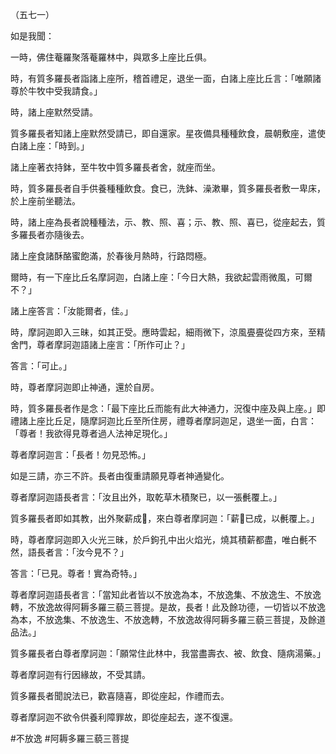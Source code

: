 （五七一）

如是我聞：

一時，佛住菴羅聚落菴羅林中，與眾多上座比丘俱。

時，有質多羅長者詣諸上座所，稽首禮足，退坐一面，白諸上座比丘言：「唯願諸尊於牛牧中受我請食。」

時，諸上座默然受請。

質多羅長者知諸上座默然受請已，即自還家。星夜備具種種飲食，晨朝敷座，遣使白諸上座：「時到。」

諸上座著衣持鉢，至牛牧中質多羅長者舍，就座而坐。

時，質多羅長者自手供養種種飲食。食已，洗鉢、澡漱畢，質多羅長者敷一卑床，於上座前坐聽法。

時，諸上座為長者說種種法，示、教、照、喜；示、教、照、喜已，從座起去，質多羅長者亦隨後去。

諸上座食諸酥酪蜜飽滿，於春後月熱時，行路悶極。

爾時，有一下座比丘名摩訶迦，白諸上座：「今日大熱，我欲起雲雨微風，可爾不？」

諸上座答言：「汝能爾者，佳。」

時，摩訶迦即入三昧，如其正受。應時雲起，細雨微下，涼風亹亹從四方來，至精舍門，尊者摩訶迦語諸上座言：「所作可止？」

答言：「可止。」

時，尊者摩訶迦即止神通，還於自房。

時，質多羅長者作是念：「最下座比丘而能有此大神通力，況復中座及與上座。」即禮諸上座比丘足，隨摩訶迦比丘至所住房，禮尊者摩訶迦足，退坐一面，白言：「尊者！我欲得見尊者過人法神足現化。」

尊者摩訶迦言：「長者！勿見恐怖。」

如是三請，亦三不許。長者由復重請願見尊者神通變化。

尊者摩訶迦語長者言：「汝且出外，取乾草木積聚已，以一張㲲覆上。」

質多羅長者即如其教，出外聚薪成𧂐，來白尊者摩訶迦：「薪𧂐已成，以㲲覆上。」

時，尊者摩訶迦即入火光三昧，於戶鉤孔中出火焰光，燒其積薪都盡，唯白㲲不然，語長者言：「汝今見不？」

答言：「已見。尊者！實為奇特。」

尊者摩訶迦語長者言：「當知此者皆以不放逸為本，不放逸集、不放逸生、不放逸轉，不放逸故得阿耨多羅三藐三菩提。是故，長者！此及餘功德，一切皆以不放逸為本，不放逸集、不放逸生、不放逸轉，不放逸故得阿耨多羅三藐三菩提，及餘道品法。」

質多羅長者白尊者摩訶迦：「願常住此林中，我當盡壽衣、被、飲食、隨病湯藥。」

尊者摩訶迦有行因緣故，不受其請。

質多羅長者聞說法已，歡喜隨喜，即從座起，作禮而去。

尊者摩訶迦不欲令供養利障罪故，即從座起去，遂不復還。







#不放逸
#阿耨多羅三藐三菩提
